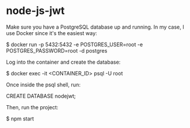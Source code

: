 # node-js-jwt

Make sure you have a PostgreSQL database up and running. In my case, I use Docker since it's the easiest way:

$ docker run -p 5432:5432 -e POSTGRES_USER=root -e POSTGRES_PASSWORD=root -d postgres

Log into the container and create the database:

$ docker exec -it <CONTAINER_ID> psql -U root

Once inside the psql shell, run:

CREATE DATABASE nodejwt;

Then, run the project:

$ npm start
